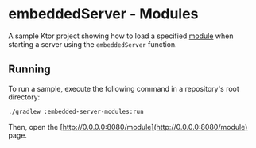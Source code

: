 # embeddedServer - Modules

A sample Ktor project showing how to load a specified [module](https://ktor.io/docs/modules.html) when starting a server using the `embeddedServer` function.

## Running

To run a sample, execute the following command in a repository's root directory:
```bash
./gradlew :embedded-server-modules:run
```

Then, open the [http://0.0.0.0:8080/module](http://0.0.0.0:8080/module) page.
